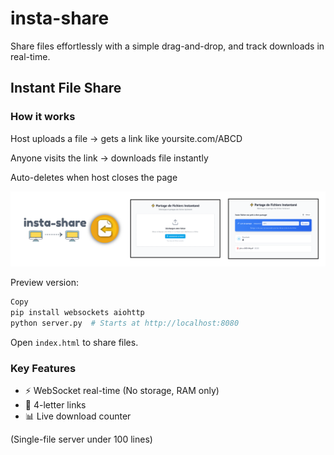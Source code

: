 # insta-share

Share files effortlessly with a simple drag-and-drop, and track downloads in real-time.

## Instant File Share

### How it works

Host uploads a file → gets a link like yoursite.com/ABCD

Anyone visits the link → downloads file instantly

Auto-deletes when host closes the page

![screenshots](./media/screenshots.png)

Preview version:

```bash
Copy
pip install websockets aiohttp
python server.py  # Starts at http://localhost:8080
```

Open `index.html` to share files.

### Key Features

- ⚡ WebSocket real-time (No storage, RAM only)
- 🔢 4-letter links
- 📊 Live download counter

(Single-file server under 100 lines)